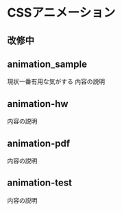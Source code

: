 # CSSアニメーション
## 改修中
## animation_sample
現状一番有用な気がする
内容の説明
## animation-hw
内容の説明
## animation-pdf
内容の説明
## animation-test
内容の説明
